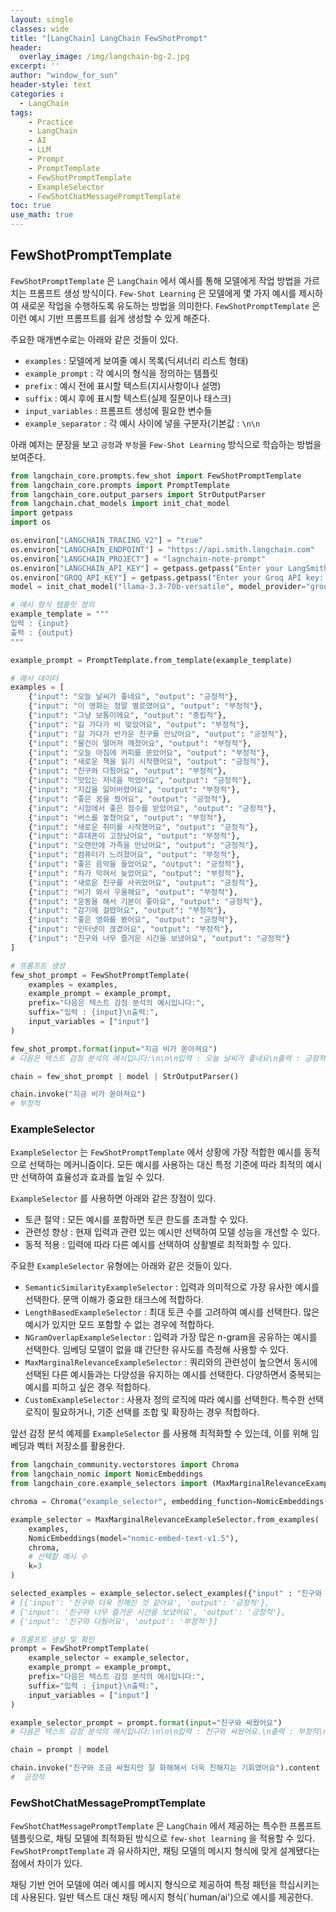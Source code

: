 ```yaml
--- 
layout: single
classes: wide
title: "[LangChain] LangChain FewShotPrompt"
header:
  overlay_image: /img/langchain-bg-2.jpg
excerpt: ''
author: "window_for_sun"
header-style: text
categories :
  - LangChain
tags:
    - Practice
    - LangChain
    - AI
    - LLM
    - Prompt
    - PromptTemplate
    - FewShotPromptTemplate
    - ExampleSelector
    - FewShotChatMessagePromptTemplate
toc: true
use_math: true
---  
```


## FewShotPromptTemplate
`FewShotPromptTemplate` 은 `LangChain` 에서 예시를 통해 모델에게 작업 방법을 가르치는 프롬프트 생성 방식이다. 
`Few-Shot Learning` 은 모델에게 몇 가지 예시를 제시하여 새로운 작업을 수행하도록 유도하는 방법을 의미한다. 
`FewShotPromptTemplate` 은 이런 예시 기반 프롬프트를 쉽게 생성할 수 있게 해준다. 

주요한 매개변수로는 아래와 같은 것들이 있다. 

- `examples` : 모델에게 보여줄 예시 목록(딕셔너리 리스트 형태)
- `example_prompt` : 각 예시의 형식을 정의하는 템플릿
- `prefix` : 예시 전에 표시할 텍스트(지시사항이나 설명)
- `suffix` : 예시 후에 표시할 텍스트(실제 질문이나 태스크)
- `input_variables` : 프롬프트 생성에 필요한 변수들
- `example_separator` : 각 예시 사이에 넣을 구분자(기본값 : `\n\n`

아래 예저는 문장을 보고 `긍정`과 `부정`을 `Few-Shot Learning` 방식으로 학습하는 방법을 보여준다. 

```python
from langchain_core.prompts.few_shot import FewShotPromptTemplate
from langchain_core.prompts import PromptTemplate
from langchain_core.output_parsers import StrOutputParser
from langchain.chat_models import init_chat_model
import getpass
import os

os.environ["LANGCHAIN_TRACING_V2"] = "true"
os.environ["LANGCHAIN_ENDPOINT"] = "https://api.smith.langchain.com"
os.environ["LANGCHAIN_PROJECT"] = "lagnchain-note-prompt"
os.environ["LANGCHAIN_API_KEY"] = getpass.getpass("Enter your LangSmith API key: ")
os.environ["GROQ_API_KEY"] = getpass.getpass("Enter your Groq API key: ")
model = init_chat_model("llama-3.3-70b-versatile", model_provider="groq")

# 예시 형식 템플릿 정의
example_template = """
입력 : {input}
출력 : {output}
"""

example_prompt = PromptTemplate.from_template(example_template)

# 예시 데이터
examples = [
    {"input": "오늘 날씨가 좋네요", "output": "긍정적"},
    {"input": "이 영화는 정말 별로였어요", "output": "부정적"},
    {"input": "그냥 보통이에요", "output": "중립적"},
    {"input": "길 가다가 비 맞았어요", "output": "부정적"},
    {"input": "길 가다가 반가운 친구를 만났어요", "output": "긍정적"},
    {"input": "물건이 떨어져 깨졌어요", "output": "부정적"},
    {"input": "오늘 아침에 커피를 쏟았어요", "output": "부정적"},
    {"input": "새로운 책을 읽기 시작했어요", "output": "긍정적"},
    {"input": "친구와 다퉜어요", "output": "부정적"},
    {"input": "맛있는 저녁을 먹었어요", "output": "긍정적"},
    {"input": "지갑을 잃어버렸어요", "output": "부정적"},
    {"input": "좋은 꿈을 꿨어요", "output": "긍정적"},
    {"input": "시험에서 좋은 점수를 받았어요", "output": "긍정적"},
    {"input": "버스를 놓쳤어요", "output": "부정적"},
    {"input": "새로운 취미를 시작했어요", "output": "긍정적"},
    {"input": "휴대폰이 고장났어요", "output": "부정적"},
    {"input": "오랜만에 가족을 만났어요", "output": "긍정적"},
    {"input": "컴퓨터가 느려졌어요", "output": "부정적"},
    {"input": "좋은 음악을 들었어요", "output": "긍정적"},
    {"input": "차가 막혀서 늦었어요", "output": "부정적"},
    {"input": "새로운 친구를 사귀었어요", "output": "긍정적"},
    {"input": "비가 와서 우울해요", "output": "부정적"},
    {"input": "운동을 해서 기분이 좋아요", "output": "긍정적"},
    {"input": "감기에 걸렸어요", "output": "부정적"},
    {"input": "좋은 영화를 봤어요", "output": "긍정적"},
    {"input": "인터넷이 끊겼어요", "output": "부정적"},
    {"input": "친구와 너무 즐거운 시간을 보냈어요", "output": "긍정적"}
]

# 프롬프트 생성
few_shot_prompt = FewShotPromptTemplate(
    examples = examples,
    example_prompt = example_prompt,
    prefix="다음은 텍스트 감정 분석의 예시입니다:",
    suffix="입력 : {input}\n출력:",
    input_variables = ["input"]
)

few_shot_prompt.format(input="지금 비가 쏟아져요")
# 다음은 텍스트 감정 분석의 예시입니다:\n\n\n입력 : 오늘 날씨가 좋네요\n출력 : 긍정적\n\n\n\n입력 : 이 영화는 정말 별로였어요\n출력 : 부정적\n\n\n\n입력 : 그냥 보통이에요\n출력 : 중립적\n\n\n\n입력 : 길 가다가 비 맞았어요\n출력 : 부정적\n\n\n\n입력 : 길 가다가 반가운 친구를 만났어요\n출력 : 긍정적\n\n\n\n입력 : 물건이 떨어져 깨졌어요\n출력 : 부정적\n\n\n\n입력 : 오늘 아침에 커피를 쏟았어요\n출력 : 부정적\n\n\n\n입력 : 새로운 책을 읽기 시작했어요\n출력 : 긍정적\n\n\n\n입력 : 친구와 다퉜어요\n출력 : 부정적\n\n\n\n입력 : 맛있는 저녁을 먹었어요\n출력 : 긍정적\n\n\n\n입력 : 지갑을 잃어버렸어요\n출력 : 부정적\n\n\n\n입력 : 좋은 꿈을 꿨어요\n출력 : 긍정적\n\n\n\n입력 : 시험에서 좋은 점수를 받았어요\n출력 : 긍정적\n\n\n\n입력 : 버스를 놓쳤어요\n출력 : 부정적\n\n\n\n입력 : 새로운 취미를 시작했어요\n출력 : 긍정적\n\n\n\n입력 : 휴대폰이 고장났어요\n출력 : 부정적\n\n\n\n입력 : 오랜만에 가족을 만났어요\n출력 : 긍정적\n\n\n\n입력 : 컴퓨터가 느려졌어요\n출력 : 부정적\n\n\n\n입력 : 좋은 음악을 들었어요\n출력 : 긍정적\n\n\n\n입력 : 차가 막혀서 늦었어요\n출력 : 부정적\n\n\n\n입력 : 새로운 친구를 사귀었어요\n출력 : 긍정적\n\n\n\n입력 : 비가 와서 우울해요\n출력 : 부정적\n\n\n\n입력 : 운동을 해서 기분이 좋아요\n출력 : 긍정적\n\n\n\n입력 : 감기에 걸렸어요\n출력 : 부정적\n\n\n\n입력 : 좋은 영화를 봤어요\n출력 : 긍정적\n\n\n\n입력 : 인터넷이 끊겼어요\n출력 : 부정적\n\n\n\n입력 : 친구와 너무 즐거운 시간을 보냈어요\n출력 : 긍정적\n\n\n입력 : 지금 비가 쏟아져요\n출력:

chain = few_shot_prompt | model | StrOutputParser()

chain.invoke("지금 비가 쏟아져요")
# 부정적
```  

### ExampleSelector
`ExampleSelector` 는 `FewShotPromptTemplate` 에서 상황에 가장 적합한 예시를 동적으로 선택하는 메커니즘이다. 
모든 예시를 사용하는 대신 특정 기준에 따라 최적의 예시만 선택하여 효율성과 효과를 높일 수 있다. 

`ExampleSelector` 를 사용하면 아래와 같은 장점이 있다. 

- 토큰 절약 : 모든 예시를 포함하면 토큰 한도를 초과할 수 있다. 
- 관련성 향상 : 현재 입력과 관련 있는 예시만 선택하여 모델 성능을 개선할 수 있다. 
- 동적 적용 : 입력에 따라 다른 예시를 선택하여 상활별로 최적화할 수 있다. 

주요한 `ExampleSelector` 유형에는 아래와 같은 것들이 있다. 

- `SemanticSimilarityExampleSelector` : 입력과 의미적으로 가장 유사한 예시를 선택한다. 문맥 이해가 중요한 태크스에 적합하다. 
- `LengthBasedExampleSelector` : 최대 토큰 수를 고려하여 예시를 선택한다. 많은 예시가 있지만 모드 포함할 수 없는 경우에 적합하다. 
- `NGramOverlapExampleSelector` : 입력과 가장 많은 n-gram을 공유하는 예시를 선택한다. 임베딩 모델이 없을 떄 간단한 유사도를 측정해 사용할 수 있다. 
- `MaxMarginalRelevanceExampleSelector` : 쿼리와의 관련성이 높으면서 동시에 선택된 다른 예시들과는 다양성을 유지하는 예시를 선택한다. 다양하면서 중복되는 예시를 피하고 싶은 경우 적합하다. 
- `CustomExampleSelector` : 사용자 정의 로직에 따라 예시를 선택한다. 특수한 선택 로직이 필요하거나, 기준 선택를 조합 및 확장하는 경우 적합하다. 

앞선 감정 분석 예제를 `ExampleSelector` 를 사용해 최적화할 수 있는데, 
이를 위해 임베딩과 벡터 저장소를 활용한다. 


```python
from langchain_community.vectorstores import Chroma
from langchain_nomic import NomicEmbeddings
from langchain_core.example_selectors import (MaxMarginalRelevanceExampleSelector, SemanticSimilarityExampleSelector)

chroma = Chroma("example_selector", embedding_function=NomicEmbeddings(model="nomic-embed-text-v1.5"))

example_selector = MaxMarginalRelevanceExampleSelector.from_examples(
    examples,
    NomicEmbeddings(model="nomic-embed-text-v1.5"),
    chroma,
    # 선택할 예시 수
    k=3
)

selected_examples = example_selector.select_examples({"input" : "친구와 조금 싸웠지만 잘 화해해서 더욱 친해지는 기회였어요"})
# [{'input': '친구와 더욱 친해진 것 같아요', 'output': '긍정적'},
# {'input': '친구와 너무 즐거운 시간을 보냈어요', 'output': '긍정적'},
# {'input': '친구와 다퉜어요', 'output': '부정적'}]

# 프롬프트 생성 및 확인
prompt = FewShotPromptTemplate(
    example_selector = example_selector,
    example_prompt = example_prompt,
    prefix="다음은 텍스트 감정 분석의 예시입니다:",
    suffix="입력 : {input}\n출력:",
    input_variables = ["input"]
)

example_selector_prompt = prompt.format(input="친구와 싸웠어요")
# 다음은 텍스트 감정 분석의 예시입니다:\n\n\n입력 : 친구와 싸웠어요.\n출력 : 부정적\n\n\n\n입력 : 친구와 다퉜어요\n출력 : 부정적\n\n\n\n입력 : 친구와 너무 즐거운 시간을 보냈어요\n출력 : 긍정적\n\n\n입력 : 친구와 싸웠어요\n출력:

chain = prompt | model

chain.invoke("친구와 조금 싸웠지만 잘 화해해서 더욱 친해지는 기회였어요").content
#  긍정적
```

### FewShotChatMessagePromptTemplate
`FewShotChatMessagePromptTemplate` 은 `LangChain` 에서 제공하는 특수한 프롬프트 템플릿으로, 
채팅 모델에 최적화된 방식으로 `few-shot learning` 을 적용할 수 있다. 
`FewShotPromptTemplate` 과 유사하지만, 채팅 모델의 메시지 형식에 맞게 설계됐다는 점에서 차이가 있다. 

채팅 기반 언어 모델에 여러 예시를 메시지 형식으로 제공하여 특정 패턴을 학십시키는데 사용된다. 
일반 텍스트 대신 채팅 메시지 형식(`human/ai')으로 예시를 제공한다. 
